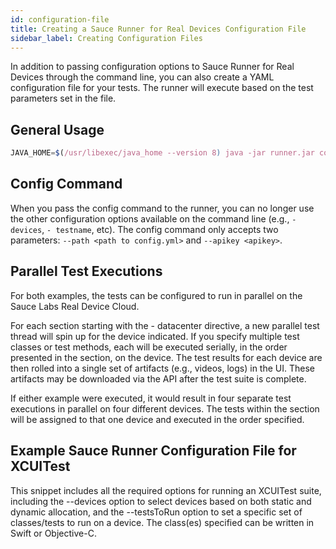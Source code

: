 ```yaml
---
id: configuration-file
title: Creating a Sauce Runner for Real Devices Configuration File
sidebar_label: Creating Configuration Files
---
```


In addition to passing configuration options to Sauce Runner for Real Devices through the command line, you can also create a YAML configuration file for your tests. The runner will execute based on the test parameters set in the file.

## General Usage

```js
JAVA_HOME=$(/usr/libexec/java_home --version 8) java -jar runner.jar config --path <path to config.yml> --apikey <apikey>
```

## Config Command
When you pass the config command to the runner, you can no longer use the other configuration options available on the command line (e.g., ``- devices``, ``- testname``, etc). The config command only accepts two parameters: ``--path <path to config.yml>`` and ``--apikey <apikey>``.

## Parallel Test Executions
For both examples, the tests can be configured to run in parallel on the Sauce Labs Real Device Cloud.

For each section starting with the - datacenter directive, a new parallel test thread will spin up for the device indicated. If you specify multiple test classes or test methods, each will be executed serially, in the order presented in the section, on the device. The test results for each device are then rolled into a single set of artifacts (e.g., videos, logs) in the UI. These artifacts may be downloaded via the API after the test suite is complete.

If either example were executed, it would result in four separate test executions in parallel on four different devices. The tests within the section will be assigned to that one device and executed in the order specified.

## Example Sauce Runner Configuration File for XCUITest
This snippet includes all the required options for running an XCUITest suite, including the --devices option to select devices based on both static and dynamic allocation, and the --testsToRun option to set a specific set of classes/tests to run on a device. The class(es) specified can be written in Swift or Objective-C.
